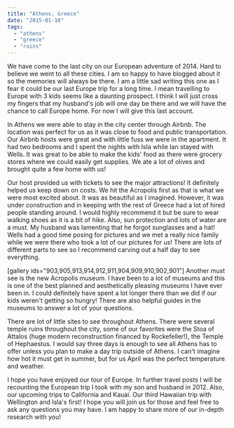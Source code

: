 ```yaml
---
title: "Athens, Greece"
date: "2015-01-10"
tags:
  - "athens"
  - "greece"
  - "ruins"
---
```


We have come to the last city on our European adventure of 2014. Hard to believe we went to all these cities. I am so happy to have blogged about it so the memories will always be there. I am a little sad writing this one as I fear it could be our last Europe trip for a long time. I mean travelling to Europe with 3 kids seems like a daunting prospect. I think I will just cross my fingers that my husband's job will one day be there and we will have the chance to call Europe home. For now I will give this last account.

In Athens we were able to stay in the city center through Airbnb. The location was perfect for us as it was close to food and public transportation. Our Airbnb hosts were great and with little fuss we were in the apartment. It had two bedrooms and I spent the nights with Isla while Ian stayed with Wells. It was great to be able to make the kids' food as there were grocery stores where we could easily get supplies. We ate a lot of olives and brought quite a few home with us!

Our host provided us with tickets to see the major attractions! It definitely helped us keep down on costs. We hit the Acropolis first as that is what we were most excited about. It was as beautiful as I imagined. However, it was under construction and in keeping with the rest of Greece had a lot of hired people standing around. I would highly recommend it but be sure to wear walking shoes as it is a bit of hike. Also, sun protection and lots of water are a must. My husband was lamenting that he forgot sunglasses and a hat! Wells had a good time posing for pictures and we met a really nice family while we were there who took a lot of our pictures for us! There are lots of different parts to see so I recommend carving out a half day to see everything.

\[gallery ids="903,905,913,914,912,911,904,909,910,902,901"\] Another must see is the new Acropolis museum. I have been to a lot of museums and this is one of the best planned and aesthetically pleasing museums I have ever been in. I could definitely have spent a lot longer there than we did if our kids weren't getting so hungry! There are also helpful guides in the museums to answer a lot of your questions.

There are lot of little sites to see throughout Athens. There were several temple ruins throughout the city, some of our favorites were the Stoa of Attalos (huge modern reconstruction financed by Rockefeller!), the Temple of Hephaestus. I would say three days is enough to see all Athens has to offer unless you plan to make a day trip outside of Athens. I can't imagine how hot it must get in summer, but for us April was the perfect temperature and weather.

I hope you have enjoyed our tour of Europe. In further travel posts I will be recounting the European trip I took with my son and husband in 2012. Also, our upcoming trips to California and Kauai. Our third Hawaiian trip with Wellington and Isla's first! I hope you will join us for those and feel free to ask any questions you may have. I am happy to share more of our in-depth research with you!
